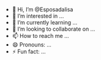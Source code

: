 - 👋 Hi, I’m @Esposadalisa
- 👀 I’m interested in ...
- 🌱 I’m currently learning ...
- 💞️ I’m looking to collaborate on ...
- 📫 How to reach me ...
- 😄 Pronouns: ...
- ⚡ Fun fact: ...

<!---
Esposadalisa/Esposadalisa is a ✨ special ✨ repository because its `README.md` (this file) appears on your GitHub profile.
You can click the Preview link to take a look at your changes.
--->
